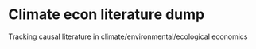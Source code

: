 # Climate econ literature dump

Tracking causal literature in climate/environmental/ecological economics

